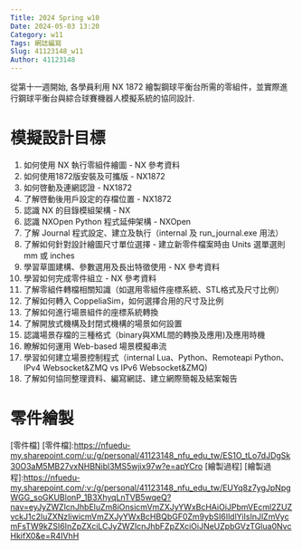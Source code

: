 ```yaml
---
Title: 2024 Spring w10
Date: 2024-05-03 13:20
Category: w11
Tags: 網誌編寫
Slug: 41123148_w11
Author: 41123148
---
```


從第十一週開始, 各學員利用 NX 1872 繪製鋼球平衡台所需的零組件，並實際進行鋼球平衡台與綜合球賽機器人模擬系統的協同設計.


<!-- PELICAN_END_SUMMARY -->

# 模擬設計目標

01. 如何使用 NX 執行零組件繪圖 - NX 參考資料
02. 如何使用1872版安裝及可攜版 - NX1872
03. 如何啓動及連網認證 - NX1872
04. 了解啓動後用戶設定的存檔位置 - NX1872
05. 認識 NX 的目錄模組架構 - NX
06. 認識 NXOpen Python 程式延伸架構 - NXOpen
07. 了解 Journal 程式設定、建立及執行（internal 及 run_journal.exe 用法）
08. 了解如何針對設計繪圖尺寸單位選擇 - 建立新零件檔案時由 Units 選單選則 mm 或 inches
09. 學習草圖建構、參數選用及長出特徵使用 - NX 參考資料
10. 學習如何完成零件組立 - NX 參考資料
11. 了解零組件轉檔相關知識（如選用零組件座標系統、STL格式及尺寸比例）
12. 了解如何轉入 CoppeliaSim，如何選擇合用的尺寸及比例
13. 了解如何進行場景組件的座標系統轉換
14. 了解開放式機構及封閉式機構的場景如何設置
15. 認識場景存檔的三種格式（binary與XML間的轉換及應用)及應用時機
16. 瞭解如何運用 Web-based 場景模擬串流
17. 學習如何建立場景控制程式（internal Lua、Python、Remoteapi Python、IPv4 Websocket&ZMQ vs IPv6 Websocket&ZMQ)
18. 了解如何協同整理資料、編寫網誌、建立網際簡報及結案報告

# 零件繪製

[零件檔]
[零件檔]:https://nfuedu-my.sharepoint.com/:u:/g/personal/41123148_nfu_edu_tw/ES1O_tLo7dJDgSk30O3aM5MB27vxNHBNibl3MS5wjix97w?e=apYCro
[繪製過程]
[繪製過程]:https://nfuedu-my.sharepoint.com/:v:/g/personal/41123148_nfu_edu_tw/EUYq8z7ygJpNpgWGG_soGKUBlonP_1B3XhyqLnTVB5wqeQ?nav=eyJyZWZlcnJhbEluZm8iOnsicmVmZXJyYWxBcHAiOiJPbmVEcml2ZUZvckJ1c2luZXNzIiwicmVmZXJyYWxBcHBQbGF0Zm9ybSI6IldlYiIsInJlZmVycmFsTW9kZSI6InZpZXciLCJyZWZlcnJhbFZpZXciOiJNeUZpbGVzTGlua0NvcHkifX0&e=R4IVhH




